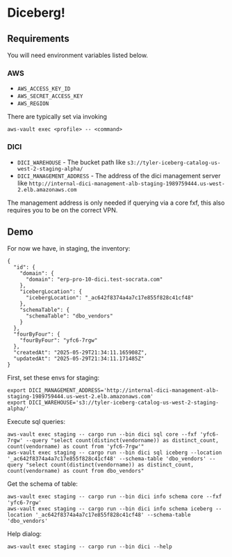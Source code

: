 # Diceberg!

## Requirements

You will need environment variables listed below.

### AWS

- `AWS_ACCESS_KEY_ID`
- `AWS_SECRET_ACCESS_KEY`
- `AWS_REGION`

There are typically set via invoking

```
aws-vault exec <profile> -- <command>
```

### DICI

- `DICI_WAREHOUSE` - The bucket path like `s3://tyler-iceberg-catalog-us-west-2-staging-alpha/`
- `DICI_MANAGEMENT_ADDRESS` - The address of the dici management server like
  `http://internal-dici-management-alb-staging-1989759444.us-west-2.elb.amazonaws.com`

The management address is only needed if querying via a core fxf, this also requires you to be on the correct VPN.

## Demo

For now we have, in staging, the inventory:

```
{
  "id": {
    "domain": {
      "domain": "erp-pro-10-dici.test-socrata.com"
    },
    "icebergLocation": {
      "icebergLocation": "_ac642f8374a4a7c17e855f828c41cf48"
    },
    "schemaTable": {
      "schemaTable": "dbo_vendors"
    }
  },
  "fourByFour": {
    "fourByFour": "yfc6-7rgw"
  },
  "createdAt": "2025-05-29T21:34:11.165908Z",
  "updatedAt": "2025-05-29T21:34:11.171485Z"
}
```

First, set these envs for staging:

```shell
export DICI_MANAGEMENT_ADDRESS='http://internal-dici-management-alb-staging-1989759444.us-west-2.elb.amazonaws.com'
export DICI_WAREHOUSE='s3://tyler-iceberg-catalog-us-west-2-staging-alpha/'
```

Execute sql queries:

```shell
aws-vault exec staging -- cargo run --bin dici sql core --fxf 'yfc6-7rgw' --query "select count(distinct(vendorname)) as distinct_count, count(vendorname) as count from 'yfc6-7rgw'"
aws-vault exec staging -- cargo run --bin dici sql iceberg --location '_ac642f8374a4a7c17e855f828c41cf48' --schema-table 'dbo_vendors' --query "select count(distinct(vendorname)) as distinct_count, count(vendorname) as count from dbo_vendors"

```

Get the schema of table:

```shell
aws-vault exec staging -- cargo run --bin dici info schema core --fxf 'yfc6-7rgw'
aws-vault exec staging -- cargo run --bin dici info schema iceberg --location '_ac642f8374a4a7c17e855f828c41cf48' --schema-table 'dbo_vendors'

```

Help dialog:

```shell
aws-vault exec staging -- cargo run --bin dici --help
```